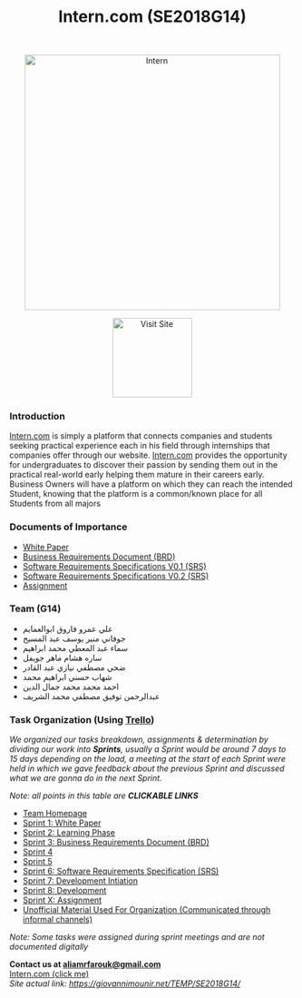 <h1 align="center"> Intern.com (SE2018G14) </h1> <br>
<p align="center">
  <a href="https://giovannimounir.net/TEMP/SE2018G14/">
    <img alt="Intern" title="Intern" src="http://tinypic.com?ref=rscy6g" width="450">
  </a>
</p>


<p align="center">
  <a href="https://giovannimounir.net/TEMP/SE2018G14/">
    <img alt="Visit Site" title="Visit" src="http://tinypic.com?ref=33vgqah" width="140">
  </a>
</p>

### Introduction 

<p>
<a href="https://giovannimounir.net/TEMP/SE2018G14/">Intern.com</a> is simply a platform that connects companies and students seeking practical experience
each in his field through internships that companies offer through our website.
<a href="https://giovannimounir.net/TEMP/SE2018G14/">Intern.com</a> provides the opportunity for undergraduates to discover their passion by sending them out in the practical real-world early helping them mature in their careers early.
Business Owners will have a platform on which they can reach the intended Student, knowing that the
platform is a common/known place for all Students from all majors</p>


### Documents of Importance

- <a href="https://github.com/aliamaim/SE2018G14/blob/master/Documentation/SE2018G14_WhitePaper.pdf">White Paper</a>
- <a href="https://github.com/aliamaim/SE2018G14/blob/master/Documentation/BRD_Version0.1.pdf">Business Requirements Document (BRD)</a>
- <a href="https://github.com/aliamaim/SE2018G14/blob/master/Documentation/SRS_Version0.1.pdf">Software Requirements Specifications V0.1 (SRS)</a>
- <a href="https://github.com/aliamaim/SE2018G14/blob/master/Documentation/SRS_Version0.2.pdf">Software Requirements Specifications V0.2 (SRS)</a>
- <a href="https://github.com/aliamaim/SE2018G14/tree/master/Documentation/assignment-1">Assignment</a>


### Team (G14)

- علي عمرو فاروق ابوالعمايم 
- جوفاني منير يوسف عبد المسيح
- سماء عبد المعطي محمد ابراهيم
- ساره هشام ماهر جويفل
- ضحي مصطفي نيازي عبد القادر
- شهاب حسني ابراهيم محمد
- احمد محمد محمد جمال الدين
- عبدالرحمن توفيق مصطفي محمد الشريف


### Task Organization (Using <a href="https://trello.com/">Trello</a>)
<i>We organized our tasks breakdown, assignments & determination by dividing our work into <b>Sprints</b>, usually a Sprint would be around 7 days to 15 days depending on the load, a meeting at the start of each Sprint were held in which we gave feedback about the previous Sprint and discussed what we are gonna do in the next Sprint.</i>

<i>Note: all points in this table are <b>CLICKABLE LINKS</b></i>
- <a href="https://trello.com/softwareengineeringse2018g14/home">Team Homepage</a>
- <a href="https://trello.com/b/mUBi6bYA/sprint-1-white-paper">Sprint 1: White Paper</a>
- <a href="https://trello.com/b/Bzdlhoxu/sprint-2-learning-phase">Sprint 2: Learning Phase</a>
- <a href="https://trello.com/b/mHsMa5Is/sprint-3-brd">Sprint 3: Business Requirements Document (BRD)</a>
- <a href="https://trello.com/b/36E9WkDG/sprint-4">Sprint 4</a>
- <a href="https://trello.com/b/5dhm6IH1/sprint-5">Sprint 5</a>
- <a href="https://trello.com/b/TBkd6IJt/sprint-6-srs">Sprint 6: Software Requirements Specification (SRS)</a>
- <a href="https://trello.com/b/hsNiPPkI/sprint-7-development-intiation">Sprint 7: Development Intiation</a>
- <a href="https://trello.com/b/DvQKnr9c/sprint-8-development">Sprint 8: Development</a>
- <a href="https://trello.com/b/vnrzbwXx/sprint-x-assignment">Sprint X: Assignment</a>
- <a href="https://drive.google.com/open?id=10K1EVA90WW_GOa4TVKCzKo76ay3V4iPJ">Unofficial Material Used For Organization (Communicated through informal channels)</a>

<i>Note: Some tasks were assigned during sprint meetings and are not documented digitally</i>


**Contact us at aliamrfarouk@gmail.com**  
<a href="https://giovannimounir.net/TEMP/SE2018G14/">Intern.com (click me)</a>  
<i>Site actual link: https://giovannimounir.net/TEMP/SE2018G14/</i>










